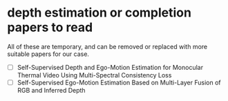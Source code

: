 # depth estimation or completion papers to read

All of these are temporary, and can be removed or replaced with more suitable papers for our case. 

- [ ] Self-Supervised Depth and Ego-Motion Estimation for Monocular Thermal Video Using Multi-Spectral Consistency Loss
- [ ] Self-Supervised Ego-Motion Estimation Based on Multi-Layer Fusion of RGB and Inferred Depth
